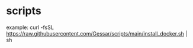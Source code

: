 # scripts
example:
curl -fsSL https://raw.githubusercontent.com/Gessar/scripts/main/install_docker.sh | sh
